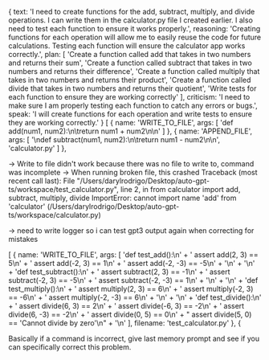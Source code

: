 {
  text: 'I need to create functions for the add, subtract, multiply, and divide operations. I can write them in the calculator.py file I created earlier. I also need to test each function to ensure it works properly.',
  reasoning: 'Creating functions for each operation will allow me to easily reuse the code for future calculations. Testing each function will ensure the calculator app works correctly.',
  plan: [
    'Create a function called add that takes in two numbers and returns their sum',
    'Create a function called subtract that takes in two numbers and returns their difference',
    'Create a function called multiply that takes in two numbers and returns their product',
    'Create a function called divide that takes in two numbers and returns their quotient',
    'Write tests for each function to ensure they are working correctly'
  ],
  criticism: 'I need to make sure I am properly testing each function to catch any errors or bugs.',
  speak: 'I will create functions for each operation and write tests to ensure they are working correctly.'
}
[
  {
    name: 'WRITE_TO_FILE',
    args: [ 'def add(num1, num2):\n\treturn num1 + num2\n\n' ]
  },
  {
    name: 'APPEND_FILE',
    args: [
      '\ndef subtract(num1, num2):\n\treturn num1 - num2\n\n',
      'calculator.py'
    ]
  },

-> Write to file didn't work because there was no file to write to, command was incomplete
-> When running broken file, this crashed
Traceback (most recent call last):
  File "/Users/darylrodrigo/Desktop/auto-gpt-ts/workspace/test_calculator.py", line 2, in <module>
    from calculator import add, subtract, multiply, divide
ImportError: cannot import name 'add' from 'calculator' (/Users/darylrodrigo/Desktop/auto-gpt-ts/workspace/calculator.py)

-> need to write logger so i can test gpt3 output again when correcting for mistakes



[
  {
    name: 'WRITE_TO_FILE',
    args: [
      'def test_add():\n' +
        '    assert add(2, 3) == 5\n' +
        '    assert add(-2, 3) == 1\n' +
        '    assert add(-2, -3) == -5\n' +
        '\n' +
        '\n' +
        'def test_subtract():\n' +
        '    assert subtract(2, 3) == -1\n' +
        '    assert subtract(-2, 3) == -5\n' +
        '    assert subtract(-2, -3) == 1\n' +
        '\n' +
        '\n' +
        'def test_multiply():\n' +
        '    assert multiply(2, 3) == 6\n' +
        '    assert multiply(-2, 3) == -6\n' +
        '    assert multiply(-2, -3) == 6\n' +
        '\n' +
        '\n' +
        'def test_divide():\n' +
        '    assert divide(6, 3) == 2\n' +
        '    assert divide(-6, 3) == -2\n' +
        '    assert divide(6, -3) == -2\n' +
        '    assert divide(0, 5) == 0\n' +
        "    assert divide(5, 0) == 'Cannot divide by zero'\n" +
        '\n'
    ],
    filename: 'test_calculator.py'
  },
  {


Basically if a command is incorrect, give last memory prompt and see if you can specifically correct this problem.

